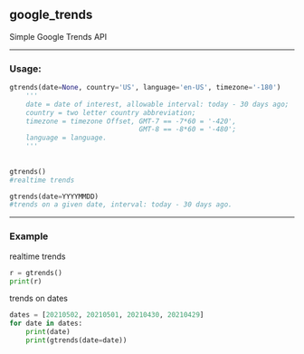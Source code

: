 ## google_trends

Simple Google Trends API

---
### Usage:
```python
gtrends(date=None, country='US', language='en-US', timezone='-180')
    '''
    date = date of interest, allowable interval: today - 30 days ago;
    country = two letter country abbreviation;
    timezone = timezone Offset, GMT-7 == -7*60 = '-420',
                                GMT-8 == -8*60 = '-480';
    language = language.
    '''
 
 
gtrends()
#realtime trends

gtrends(date=YYYYMMDD)
#trends on a given date, interval: today - 30 days ago.
```
---
### Example

realtime trends
```python
r = gtrends()
print(r)
```

trends on dates
```python
dates = [20210502, 20210501, 20210430, 20210429]
for date in dates:
    print(date)
    print(gtrends(date=date))
```
